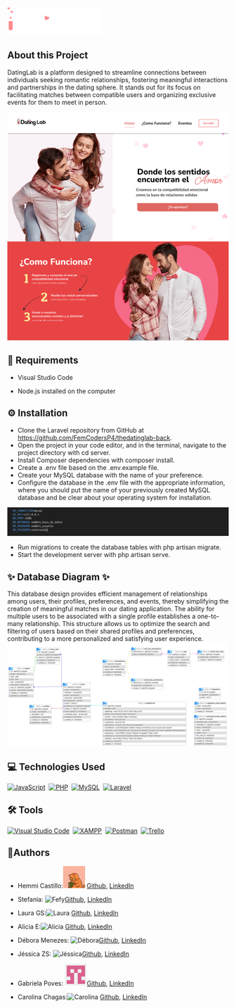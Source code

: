 
![Logo](https://github.com/Jasz-17/im-genes/blob/main/Logo%20Blanco.png?raw=true)


## About this Project

DatingLab is a platform designed to streamline connections between individuals seeking romantic relationships, fostering meaningful interactions and partnerships in the dating sphere. It stands out for its focus on facilitating matches between compatible users and organizing exclusive events for them to meet in person.

![Home](https://github.com/Jasz-17/im-genes/blob/main/Home-desktopgit.png?raw=true)

##  📌 Requirements

-  Visual Studio Code

-  Node.js installed on the computer
## ⚙️ Installation

- Clone the Laravel repository from GitHub at https://github.com/FemCodersP4/thedatinglab-back.
- Open the project in your code editor, and in the terminal, navigate to the project directory with cd server.
- Install Composer dependencies with composer install.
- Create a .env file based on the .env.example file.
- Create your MySQL database with the name of your preference.
- Configure the database in the .env file with the appropriate information, where you should put the name of your previously created MySQL database and be clear about your operating system for installation.


![Logo](https://github.com/Jasz-17/im-genes/blob/main/Captura%20de%20pantalla%202024-04-07%20165624.png?raw=true)

- Run migrations to create the database tables with php artisan migrate.
- Start the development server with php artisan serve.




    
## ✨ Database Diagram ✨
This database design provides efficient management of relationships among users, their profiles, preferences, and events, thereby simplifying the creation of meaningful matches in our dating application. The ability for multiple users to be associated with a single profile establishes a one-to-many relationship. This structure allows us to optimize the search and filtering of users based on their shared profiles and preferences, contributing to a more personalized and satisfying user experience.
![Screenshot](https://github.com/Jasz-17/im-genes/blob/main/image%2034.png?raw=true)


## 💻 Technologies Used

[![JavaScript](https://img.shields.io/badge/JavaScript-F7DF1E?style=for-the-badge&logo=javascript&logoColor=black)](https://developer.mozilla.org/en-US/docs/Web/JavaScript)&nbsp;
[![PHP](https://img.shields.io/badge/PHP-v8.0-777BB4?style=for-the-badge&logo=php&logoColor=white)](https://www.php.net/)&nbsp;
[![MySQL](https://img.shields.io/badge/MySQL-4479A1?style=for-the-badge&logo=mysql&logoColor=white)](https://www.mysql.com/)&nbsp;
[![Laravel](https://img.shields.io/badge/Laravel-v10.0.0-FF2D20?style=for-the-badge&logo=laravel&logoColor=white)](https://laravel.com/)




##  🛠️ Tools

[![Visual Studio Code](https://img.shields.io/badge/Visual_Studio_Code-8A2BE2?style=for-the-badge&logo=visual-studio-code&logoColor=white)](https://code.visualstudio.com/)&nbsp;
[![XAMPP](https://img.shields.io/badge/XAMPP-FF0000?style=for-the-badge&logo=xampp&logoColor=white)](https://www.apachefriends.org/index.html)&nbsp;
[![Postman](https://img.shields.io/badge/Postman-FF7034?style=for-the-badge&logo=postman&logoColor=white)](https://www.postman.com/)&nbsp;
[![Trello](https://img.shields.io/badge/Trello-0052CC?style=for-the-badge&logo=trello&logoColor=white)](https://trello.com/)


## 🔗Authors

- Hemmi Castillo:![Hemmi](https://github.com/Jasz-17/im-genes/blob/main/104555511.jpg?raw=true) [Github](https://github.com/HemiCastillo), [LinkedIn](https://www.linkedin.com/in/hemileidis/)


-  Stefania: ![Fefy](https://avatars.githubusercontent.com/stef-ania?s=50)[Github](https://github.com/stef-ania), [LinkedIn](https://www.linkedin.com/in/stefania-desogus/)

-  Laura GS:![Laura](https://avatars.githubusercontent.com/ImLauraGS?s=50) [Github](https://github.com/ImLauraGS), [LinkedIn](https://www.linkedin.com/in/laura-gil-solano/)

-  Alicia E:![Alicia](https://avatars.githubusercontent.com/AliciaoE?s=50) [Github](https://github.com/AliciaoE), [LinkedIn](https://github.com/FemCodersP4/thedatinglab-front/blob/main/www.linkedin.com/in/alicia-ontiveros-escudero)

-  Débora Menezes: ![Débora](https://avatars.githubusercontent.com/debora-smb?s=50)[Github](https://github.com/debora-smb), [LinkedIn](https://www.linkedin.com/in/debora-smenezes/)

-  Jéssica ZS:  ![Jéssica](https://avatars.githubusercontent.com/Jasz-17?s=50)[Github](https://github.com/Jasz-17), [LinkedIn](https://www.linkedin.com/in/jéssicazs)

-  Gabriela Poves: ![Gabriela](https://github.com/Jasz-17/im-genes/blob/main/annaLucian.png?raw=true)[Github](https://github.com/annaLucian), [LinkedIn](https://www.linkedin.com/in/gabriela-poves-navarro/)

-  Carolina Chagas:![Carolina](https://avatars.githubusercontent.com/Thazet?s=50) [Github](https://github.com/FemCodersP4/thedatinglab-front/blob/main), [LinkedIn](https://github.com/FemCodersP4/thedatinglab-front/blob/main)










